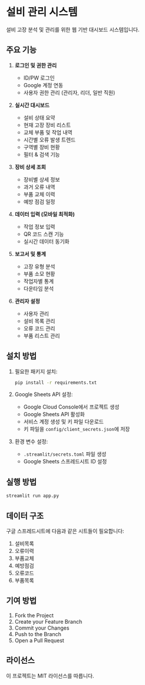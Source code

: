 # 설비 관리 시스템

설비 고장 분석 및 관리를 위한 웹 기반 대시보드 시스템입니다.

## 주요 기능

1. **로그인 및 권한 관리**
   - ID/PW 로그인
   - Google 계정 연동
   - 사용자 권한 관리 (관리자, 리더, 일반 직원)

2. **실시간 대시보드**
   - 설비 상태 요약
   - 현재 고장 장비 리스트
   - 교체 부품 및 작업 내역
   - 시간별 오류 발생 트렌드
   - 구역별 장비 현황
   - 필터 & 검색 기능

3. **장비 상세 조회**
   - 장비별 상세 정보
   - 과거 오류 내역
   - 부품 교체 이력
   - 예방 점검 일정

4. **데이터 입력 (모바일 최적화)**
   - 작업 정보 입력
   - QR 코드 스캔 기능
   - 실시간 데이터 동기화

5. **보고서 및 통계**
   - 고장 유형 분석
   - 부품 소모 현황
   - 작업자별 통계
   - 다운타임 분석

6. **관리자 설정**
   - 사용자 관리
   - 설비 목록 관리
   - 오류 코드 관리
   - 부품 리스트 관리

## 설치 방법

1. 필요한 패키지 설치:
   ```bash
   pip install -r requirements.txt
   ```

2. Google Sheets API 설정:
   - Google Cloud Console에서 프로젝트 생성
   - Google Sheets API 활성화
   - 서비스 계정 생성 및 키 파일 다운로드
   - 키 파일을 `config/client_secrets.json`에 저장

3. 환경 변수 설정:
   - `.streamlit/secrets.toml` 파일 생성
   - Google Sheets 스프레드시트 ID 설정

## 실행 방법

```bash
streamlit run app.py
```

## 데이터 구조

구글 스프레드시트에 다음과 같은 시트들이 필요합니다:

1. 설비목록
2. 오류이력
3. 부품교체
4. 예방점검
5. 오류코드
6. 부품목록

## 기여 방법

1. Fork the Project
2. Create your Feature Branch
3. Commit your Changes
4. Push to the Branch
5. Open a Pull Request

## 라이선스

이 프로젝트는 MIT 라이선스를 따릅니다. 